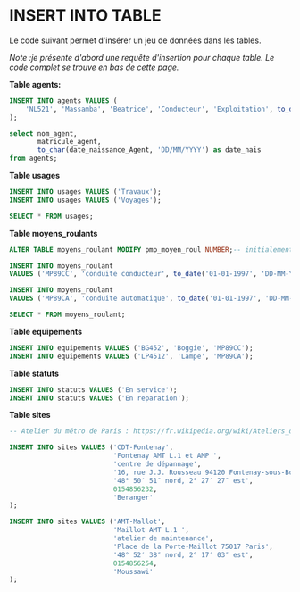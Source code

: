 # INSERT INTO TABLE

Le code suivant permet d'insérer un jeu de données dans les tables.

_Note :je présente d'abord une requête d'insertion pour chaque table. Le code complet se trouve en bas de cette page._

__Table agents:__
```sql
INSERT INTO agents VALUES (
    'NL521', 'Massamba', 'Beatrice', 'Conducteur', 'Exploitation', to_date('1980-12-03', 'YYYY-MM-DD'), 0752414587
);

select nom_agent, 
       matricule_agent, 
       to_char(date_naissance_Agent, 'DD/MM/YYYY') as date_nais
from agents;
```

__Table usages__
```sql
INSERT INTO usages VALUES ('Travaux');
INSERT INTO usages VALUES ('Voyages');

SELECT * FROM usages;
```

__Table moyens_roulants__
```sql
ALTER TABLE moyens_roulant MODIFY pmp_moyen_roul NUMBER;-- initialement de type 'date', le champ pmp_moyen_roulant est modifié en type 'number'

INSERT INTO moyens_roulant 
VALUES ('MP89CC', 'conduite conducteur', to_date('01-01-1997', 'DD-MM-YYYY'), to_date('1997-02-01', 'YYYY-MM-DD'), null, 150000, 'Voyages');

INSERT INTO moyens_roulant 
VALUES ('MP89CA', 'conduite automatique', to_date('01-01-1997', 'DD-MM-YYYY'), to_date('1997-02-01', 'YYYY-MM-DD'), null, 150000, 'Voyages');

SELECT * FROM moyens_roulant;
```

__Table equipements__
```sql
INSERT INTO equipements VALUES ('BG452', 'Boggie', 'MP89CC');
INSERT INTO equipements VALUES ('LP4512', 'Lampe', 'MP89CA');
```

__Table statuts__
```sql
INSERT INTO statuts VALUES ('En service');
INSERT INTO statuts VALUES ('En reparation');
```

__Table sites__
```sql
-- Atelier du métro de Paris : https://fr.wikipedia.org/wiki/Ateliers_du_m%C3%A9tro_de_Paris

INSERT INTO sites VALUES ('CDT-Fontenay',
                          'Fontenay AMT L.1 et AMP ', 
                          'centre de dépannage', 
                          '16, rue J.J. Rousseau 94120 Fontenay-sous-Bois', 
                          '48° 50′ 51″ nord, 2° 27′ 27″ est',
                          0154856232,
                          'Beranger'
);

INSERT INTO sites VALUES ('AMT-Mallot',
                          'Maillot AMT L.1 ', 
                          'atelier de maintenance', 
                          'Place de la Porte-Maillot 75017 Paris', 
                          '48° 52′ 38″ nord, 2° 17′ 03″ est',
                          0154856254,
                          'Moussawi'
);
```
